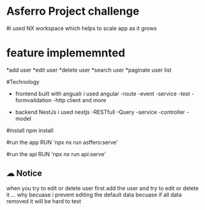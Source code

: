 # Asferro Project challenge

#i used NX workspace which helps to scale app as it grows

# feature implememnted

*add user
*edit user
*delete user
*search user
\*paginate user list

#Technology

- frontend built with angualr
  i used angular
  -route
  -event
  -service
  -test
  -formvaildation
  -http client
  and more

- backend NestJs
  i used nestjs
  -RESTfull
  -Query
  -service
  -controller
  -model

#install
npm install

#run the app
RUN 'npx nx run asffero:serve'

#run the api
RUN 'npx nx run api:serve'

## ☁ Notice

when you try to edit or delete user first add the user and try to edit or delete it ... why becuase i prevent editing the default data becuase if all data removed it will be hard to test
